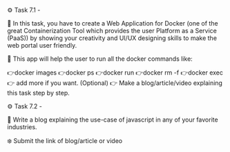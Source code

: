 
⚙️ Task 7.1 -

📌 In this task, you have to create a Web Application for Docker (one of the great Containerization Tool which provides the user Platform as a Service (PaaS)) by showing your creativity and UI/UX designing skills to make the web portal user friendly.

📌 This app will help the user to run all the docker commands like:
 
  👉docker images
  👉docker ps
  👉docker run
  👉docker rm -f
  👉docker exec
 👉 add more if you want. (Optional) 
👉 Make a blog/article/video explaining this task step by step. 
 
⚙️ Task 7.2 -

  📌 Write a blog explaining the use-case of javascript in any of your favorite industries.


❄️ Submit the link of blog/article or video
